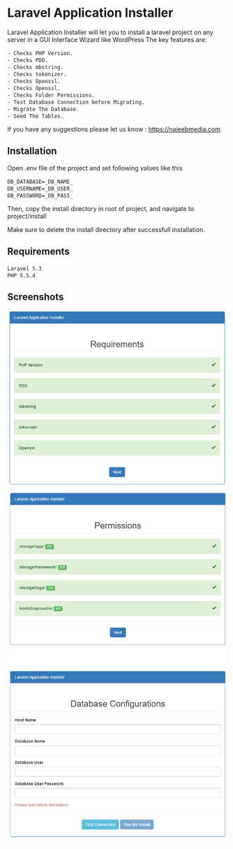 # Laravel Application Installer
Laravel Application Installer will let you to install a laravel project on any server in a GUI Interface Wizard like WordPress
The key features are:

	- Checks PHP Version.
	- Checks PDO.
	- Checks mbstring.
	- Checks tokenizer.
	- Checks Openssl.
	- Checks Openssl.
	- Checks Folder Permissions.
	- Test Database Connection before Migrating.
	- Migrate The Database.
	- Seed The Tables.

If you have any suggestions please let us know : https://najeebmedia.com.

## Installation

Open .env file of the project and set following values like this

```
DB_DATABASE=_DB_NAME_
DB_USERNAME=_DB_USER_
DB_PASSWORD=_DB_PASS_
```

Then, copy the install directory in root of project, and navigate to project/install

Make sure to delete the install directory after successfull installation.

## Requirements

```
Laravel 5.3
PHP 5.5.4
```

## Screenshots

![Laravel Application installer](images/screen-1.jpg)
![Laravel Application installer](images/screen-2.jpg)
![Laravel Application installer](images/screen-3.jpg)
